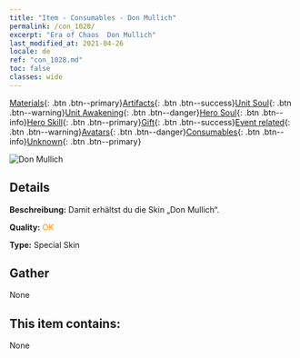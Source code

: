 ```yaml
---
title: "Item - Consumables - Don Mullich"
permalink: /con_1028/
excerpt: "Era of Chaos  Don Mullich"
last_modified_at: 2021-04-26
locale: de
ref: "con_1028.md"
toc: false
classes: wide
---
```

 [Materials](/ItemsDE/){: .btn .btn--primary}[Artifacts](/ItemsDE/Artifacts/){: .btn .btn--success}[Unit Soul](/ItemsDE/UnitSoul/){: .btn .btn--warning}[Unit Awakening](/ItemsDE/UnitAwakening/){: .btn .btn--danger}[Hero Soul](/ItemsDE/HeroSoul/){: .btn .btn--info}[Hero Skill](/ItemsDE/HeroSkill/){: .btn .btn--primary}[Gift](/ItemsDE/Gift/){: .btn .btn--success}[Event related](/ItemsDE/Events/){: .btn .btn--warning}[Avatars](/ItemsDE/Avatars/){: .btn .btn--danger}[Consumables](/ItemsDE/Consumables/){: .btn .btn--info}[Unknown](/ItemsDE/Unknown/){: .btn .btn--primary}

 ![Don Mullich](/images/h/h_Mullich4.jpg)

## Details
 **Beschreibung:** Damit erhältst du die Skin „Don Mullich“.

 **Quality:** <span style="color: #FF8C00">OK</span>

 **Type:** Special Skin

## Gather

  None

## This item contains:

  None

